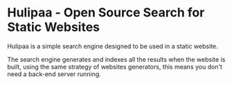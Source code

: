 # Hulipaa - Open Source Search for Static Websites

Hulipaa is a simple search engine designed to be used in a static website.

The search engine generates and indexes all the results when the website is built, using the same strategy of websites generators, this means you don't need a back-end server running.
